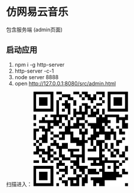 # 仿网易云音乐

包含服务端 (admin页面)

## 启动应用

1. npm i -g http-server
2. http-server -c-1
3. node server 8888
4. open http://127.0.0.1:8080/src/admin.html

扫描进入：
![二维码](https://github.com/18898286061/163CouldMusic/blob/master/QRcode.png)
